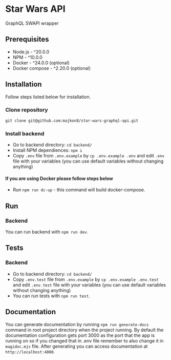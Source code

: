 # Star Wars API

GraphQL SWAPI wrapper

## Prerequisites

-   Node.js - ^20.0.0
-   NPM - ^10.0.0
-   Docker - ^24.0.0 (optional)
-   Docker compose - ^2.20.0 (optional)

## Installation

Follow steps listed below for installation.

### Clone repository

`git clone git@github.com:majkon8/star-wars-graphql-api.git`

### Install backend

-   Go to backend directory: `cd backend/`
-   Install NPM dependiences: `npm i`
-   Copy `.env` file from `.env.example` by `cp .env.example .env` and edit `.env` file with your variables (you can use default variables without changing anything)

#### If you are using Docker please follow steps below

-   Run `npm run dc-up` - this command will build docker-compose.

## Run

### Backend

You can run backend with `npm run dev`.

## Tests

### Backend

-   Go to backend directory: `cd backend/`
-   Copy `.env.test` file from `.env.example` by `cp .env.example .env.test` and edit `.env.test` file with your variables (you can use default variables without changing anything)
-   You can run tests with `npm run test`.

## Documentation

You can generate documentation by running `npm run generate-docs` command in root project directory when the project running. By default the documentation configuration gets port 3000 as the port that the app is running on so if you changed that in .env file remember to also change it in `magidoc.mjs` file. After generating you can access documentation at `http://localhost:4000`.
